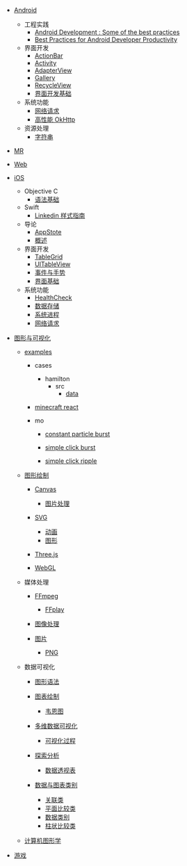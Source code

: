   - [Android](/Android/README.md)
    - 工程实践
      - [Android Development : Some of the best practices](/Android/工程实践/Android%20Development%20:%20Some%20of%20the%20best%20practices.md)
      - [Best Practices for Android Developer Productivity](/Android/工程实践/Best%20Practices%20for%20Android%20Developer%20Productivity.md)
    - 界面开发
      - [ActionBar](/Android/界面开发/ActionBar.md)
      - [Activity](/Android/界面开发/Activity.md)
      - [AdapterView](/Android/界面开发/AdapterView.md)
      - [Gallery](/Android/界面开发/Gallery.md)
      - [RecycleView](/Android/界面开发/RecycleView.md)
      - [界面开发基础](/Android/界面开发/界面开发基础.md)
    - 系统功能
      - [网络请求](/Android/系统功能/网络请求.md)
      - [高性能 OkHttp](/Android/系统功能/高性能%20OkHttp.md)
    - 资源处理
      - [字符串](/Android/资源处理/字符串.md)
  - [MR](/MR/README.md)
    
  - [Web](/Web/README.md)
    
  - [iOS](/iOS/README.md)
    - Objective C
      - [语法基础](/iOS/Objective-C/语法基础.md)
    - Swift
      - [Linkedin 样式指南](/iOS/Swift/Linkedin%20样式指南.md)
    - 导论
      - [AppStote](/iOS/导论/AppStote.md)
      - [概述](/iOS/导论/概述.md)
    - 界面开发
      - [TableGrid](/iOS/界面开发/TableGrid.md)
      - [UITableView](/iOS/界面开发/UITableView.md)
      - [事件与手势](/iOS/界面开发/事件与手势.md)
      - [界面基础](/iOS/界面开发/界面基础.md)
    - 系统功能
      - [HealthCheck](/iOS/系统功能/HealthCheck.md)
      - [数据存储](/iOS/系统功能/数据存储.md)
      - [系统进程](/iOS/系统功能/系统进程.md)
      - [网络请求](/iOS/系统功能/网络请求.md)
  - [图形与可视化](/图形与可视化/README.md)
    - [examples](/图形与可视化/examples/README.md)
      - cases
        - hamilton
          - src
            - [data](/图形与可视化/examples/cases/hamilton/src/data/README.md)
              
      - [minecraft react](/图形与可视化/examples/minecraft-react/README.md)
        
      - mo
        - [constant particle burst](/图形与可视化/examples/mo/constant-particle-burst/README.md)
          
        - [simple click burst](/图形与可视化/examples/mo/simple-click-burst/README.md)
          
        - [simple click ripple](/图形与可视化/examples/mo/simple-click-ripple/README.md)
          
    - [图形绘制](/图形与可视化/图形绘制/README.md)
      - [Canvas](/图形与可视化/图形绘制/Canvas/README.md)
        - [图片处理](/图形与可视化/图形绘制/Canvas/图片处理.md)
      - [SVG](/图形与可视化/图形绘制/SVG/README.md)
        - [动画](/图形与可视化/图形绘制/SVG/动画.md)
        - [图形](/图形与可视化/图形绘制/SVG/图形.md)
      - [Three.js](/图形与可视化/图形绘制/Three.js/README.md)
        
      - [WebGL](/图形与可视化/图形绘制/WebGL/README.md)
        
    - 媒体处理
      - [FFmpeg](/图形与可视化/媒体处理/FFmpeg/README.md)
        - [FFplay](/图形与可视化/媒体处理/FFmpeg/FFplay.md)
      - [图像处理](/图形与可视化/媒体处理/图像处理/README.md)
        
      - [图片](/图形与可视化/媒体处理/图片/README.md)
        - [PNG](/图形与可视化/媒体处理/图片/PNG.md)
    - 数据可视化
      - [图形语法](/图形与可视化/数据可视化/图形语法/README.md)
        
      - [图表绘制](/图形与可视化/数据可视化/图表绘制/README.md)
        - [韦恩图](/图形与可视化/数据可视化/图表绘制/韦恩图.md)
      - [多维数据可视化](/图形与可视化/数据可视化/多维数据可视化/README.md)
        - [可视化过程](/图形与可视化/数据可视化/多维数据可视化/可视化过程.md)
      - [探索分析](/图形与可视化/数据可视化/探索分析/README.md)
        - [数据透视表](/图形与可视化/数据可视化/探索分析/数据透视表.md)
      - [数据与图表类别](/图形与可视化/数据可视化/数据与图表类别/README.md)
        - [关联类](/图形与可视化/数据可视化/数据与图表类别/关联类.md)
        - [平面比较类](/图形与可视化/数据可视化/数据与图表类别/平面比较类.md)
        - [数据类别](/图形与可视化/数据可视化/数据与图表类别/数据类别.md)
        - [柱状比较类](/图形与可视化/数据可视化/数据与图表类别/柱状比较类.md)
    - [计算机图形学](/图形与可视化/计算机图形学/README.md)
      
  - [游戏](/游戏/README.md)
    